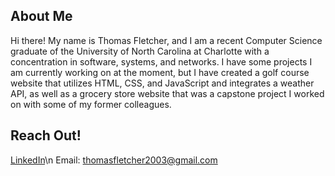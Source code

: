 ## About Me
Hi there! My name is Thomas Fletcher, and I am a recent Computer Science graduate of the University of North Carolina at Charlotte with a concentration in software, systems, and networks. I have some projects I am currently working on at the moment, but I have created a golf course website that utilizes HTML, CSS, and JavaScript and integrates a weather API, as well as a grocery store website that was a capstone project I worked on with some of my former colleagues. 

## Reach Out!

[LinkedIn](https://www.linkedin.com/in/thomas-fletcher-a31546222)\n
Email: thomasfletcher2003@gmail.com
<!--
**tfletch8/tfletch8** is a ✨ _special_ ✨ repository because its `README.md` (this file) appears on your GitHub profile.

Here are some ideas to get you started:

- 🔭 I’m currently working on ...
- 🌱 I’m currently learning ...
- 👯 I’m looking to collaborate on ...
- 🤔 I’m looking for help with ...
- 💬 Ask me about ...
- 📫 How to reach me: ...
- 😄 Pronouns: ...
- ⚡ Fun fact: ...
-->
